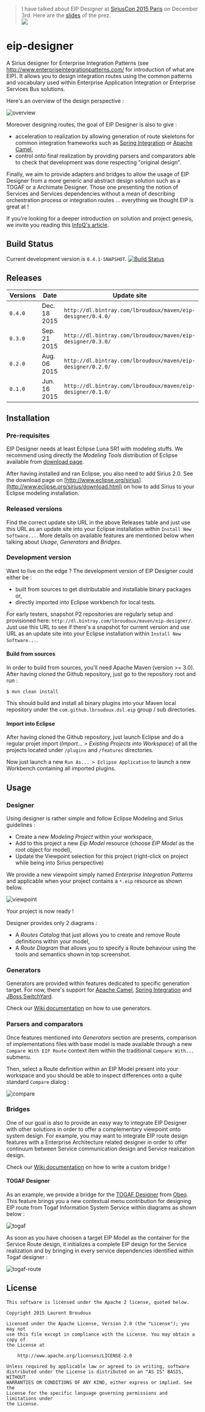<blockquote>
I have talked about EIP Designer at <a href="http://www.siriuscon.org/">SiriusCon 2015 Paris</a> on December 3rd. Here are the <a href="http://fr.slideshare.net/LaurentBroudoux/talk-eclipsesirius-con-eip-designer-20151203">slides</a> of the prez.<br>
<img src="http://www.eclipse.org/sirius/images/logos/logo.png"/>
</blockquote>

# eip-designer

A Sirius designer for Enterprise Integration Patterns (see http://www.enterpriseintegrationpatterns.com/ for introduction of what are EIP). It allows you to design integration routes using the common patterns and vocabulary used within Enterprise Application Integration or Enterprise Services Bus solutions.

Here's an overview of the design perspective :

![overview](https://raw.githubusercontent.com/lbroudoux/eip-designer/master/assets/eip-designer.png)  

Moreover designing routes, the goal of EIP Designer is also to give : 
* acceleration to realization by allowing generation of route skeletons for common integration frameworks such as [Spring Integration](http://projects.spring.io/spring-integration/) or [Apache Camel](http://camel.apache.org),
* control onto final realization by providing parsers and comparators able to check that development was done respecting "original design". 

Finally, we aim to provide adapters and bridges to allow the usage of EIP Designer from a more generic and abstract design solution such as a TOGAF or a Archimate Designer. Those one presenting the notion of Services and Services dependencies without a mean of describing orchestration process or integration routes ... everything we thought EIP is great at ! 

If you're looking for a deeper introduction on solution and project genesis, we invite you reading this [InfoQ's article](http://www.infoq.com/articles/eip-designer).


## Build Status

Current development version is `0.4.1-SNAPSHOT`. [![Build Status](https://travis-ci.org/lbroudoux/eip-designer.png?branch=master)](https://travis-ci.org/lbroudoux/eip-designer)


## Releases

| Versions      | Date          | Update site  |
| ------------- | ------------- | ------------ |
|`0.4.0`      |Dec. 18 2015   |`http://dl.bintray.com/lbroudoux/maven/eip-designer/0.4.0/`|
|`0.3.0`      |Sep. 21 2015   |`http://dl.bintray.com/lbroudoux/maven/eip-designer/0.3.0/`|
|`0.2.0`      |Aug. 06 2015   |`http://dl.bintray.com/lbroudoux/maven/eip-designer/0.2.0/`|
|`0.1.0`      |Jun. 16 2015   |`http://dl.bintray.com/lbroudoux/maven/eip-designer/0.1.0/`|


## Installation

### Pre-requisites

EIP Designer needs at least Eclipse Luna SR1 with modeling stuffs. We recommend using directly the _Modeling Tools_ distribution of Eclipse available from [download page](http://www.eclipse.org/downloads/).

After having installed and ran Eclipse, you also need to add Sirius 2.0. See the download page on [http://www.eclipse.org/sirius](http://www.eclipse.org/sirius/download.html) on how to add Sirius to your Eclipse modeling installation.

### Released versions

Find the correct update site URL in the above Releases table and just use this URL as an update site into your Eclipse installation within `Install New Software...`. More details on available features are mentioned below when talking about _Usage_, _Generators_ and _Bridges_.

### Development version

Want to live on the edge ? The development version of EIP Designer could either be : 
* built from sources to get distributable and installable binary packages or,
* directly imported into Eclipse workbench for local tests.

For early testers, snapshot P2 repositories are regularly setup and provisioned here: `http://dl.bintray.com/lbroudoux/maven/eip-designer/`. Just use this URL to see if there's a snapshot for current version and use URL as an update site into your Eclipse installation within `Install New Software...`.  

#### Build from sources

In order to build from sources, you'll need Apache Maven (version >= 3.0). After having cloned the Github repository, just go to the repository root and run :

```
$ mvn clean install
```
This should build and install all binary plugins into your Maven local repository under the `com.github.lbroudoux.dsl.eip` group / sub directories.

#### Import into Eclipse

After having cloned the Github repository, just launch Eclipse and do a regular projet import (_Import...  > Existing Projects into Workspace_) of all the projects located under `/plugins` and `/features` directories.  

Now just launch a new `Run As... > Eclipse Application` to launch a new Workbench containing all imported plugins.


## Usage

### Designer

Using designer is rather simple and follow Eclipse Modeling and Sirius guidelines :
* Create a new _Modeling Project_ within your workspace,
* Add to this project a new _Eip Model_ resource (choose _EIP Model_ as the root object for model),
* Update the Viewpoint selection for this project (right-click on project while being into Sirius perspective)

We provide a new viewpoint simply named _Enterprise Integration Patterns_ and applicable when your project contains a `*.eip` resource as shown below.

![viewpoint](https://raw.githubusercontent.com/lbroudoux/eip-designer/master/assets/eip-designer-viewpoint.png)

Your project is now ready !

Designer provides only 2 diagrams :
* A _Routes Catalog_ that just allows you to create and remove Route definitions within your model,
* A _Route Diagram_ that allows you to specify a Route behaviour using the tools and semantics shown in top screenshot.

### Generators

Generators are provided within features dedicated to specific generation target. For now, there's support for [Apache Camel](http://camel.apache.org), [Spring Integration](http://projects.spring.io/spring-integration/) and [JBoss SwitchYard](http://switchyard.jboss.org/).

Check our [Wiki documentation](https://github.com/lbroudoux/eip-designer/wiki/How-To-Use-Generators) on how to use generators.

### Parsers and comparators

Once features mentioned into _Generators_ section are presents, comparison of implementations files with base model is made available through a new `Compare With EIP Route` context item within the traditional `Compare With...` submenu.

Then, select a Route definition within an EIP Model present into your workspace and you should be able to inspect differences onto a quite standard `Compare` dialog : 
   
![compare](https://raw.githubusercontent.com/lbroudoux/eip-designer/master/assets/eip-designer-compare.png)

### Bridges

One of our goal is also to provide an easy way to integrate EIP Designer with other solutions in order to offer a complementary viewpoint onto system design. For example, you may want to integrate EIP route design features with a Enterprise Architecture related designer in order to offer continuum between Service communication design and Service realization design.

Check our [Wiki documentation](https://github.com/lbroudoux/eip-designer/wiki/How-To-Write-A-Bridge) on how to write a custom bridge !

#### TOGAF Designer

As an example, we provide a bridge for the [TOGAF Designer](http://marketplace.obeonetwork.com/module/togaf) from [Obeo](http://www.obeo.fr). This feature brings you a new contextual menu contribution for designing EIP route from Togaf Information System Service within diagrams as shown below :

![togaf](https://raw.githubusercontent.com/lbroudoux/eip-designer/master/assets/eip-designer-togaf-extension.png)

As soon as you have choosen a target EIP Model as the container for the Service Route design, it initializes a complete EIP design for the Service realization and by bringing in every service dependencies identified within Togaf designer :

![togaf-route](https://raw.githubusercontent.com/lbroudoux/eip-designer/master/assets/eip-designer-togaf-route.png)


## License

```
This software is licensed under the Apache 2 license, quoted below.

Copyright 2015 Laurent Broudoux

Licensed under the Apache License, Version 2.0 (the "License"); you may not
use this file except in compliance with the License. You may obtain a copy of
the License at

    http://www.apache.org/licenses/LICENSE-2.0

Unless required by applicable law or agreed to in writing, software
distributed under the License is distributed on an "AS IS" BASIS, WITHOUT
WARRANTIES OR CONDITIONS OF ANY KIND, either express or implied. See the
License for the specific language governing permissions and limitations under
the License.
```




